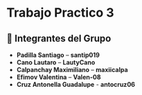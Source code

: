# Trabajo Practico 3

## 👥 Integrantes del Grupo

- **Padilla Santiago** – **santip019**
- **Cano Lautaro** – **LautyCano**
- **Calpanchay Maximiliano** – **maxiicalpa**
- **Efimov Valentina** – **Valen-08**
- **Cruz Antonella Guadalupe** - **antocruz06**